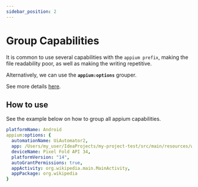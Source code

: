 ```yaml
---
sidebar_position: 2
---
```


# Group Capabilities

It is common to use several capabilities with the `appium prefix`, making the file readability poor, as well as making the writing repetitive.

Alternatively, we can use the **`appium:options`** grouper.

See more details [here](https://appium.io/docs/en/latest/guides/caps/#using-appiumoptions-to-group-capabilities).

## How to use

See the example below on how to group all appium capabilities.

```yml
platformName: Android
appium:options: {
  automationName: UiAutomator2,
  app: /Users/my_user/IdeaProjects/my-project-test/src/main/resources/wikipedia.apk,
  deviceName: Pixel Fold API 34,
  platformVersion: "14",
  autoGrantPermissions: true,
  appActivity: org.wikipedia.main.MainActivity,
  appPackage: org.wikipedia
}
```